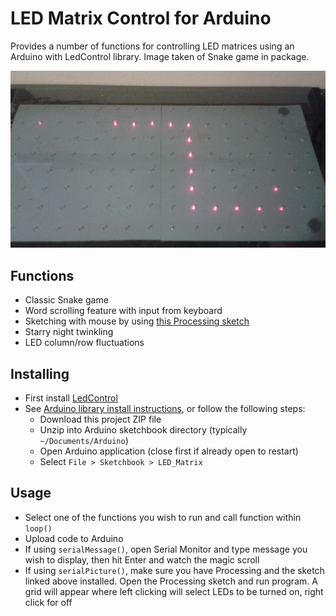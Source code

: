 # LED Matrix Control for Arduino

Provides a number of functions for controlling LED matrices using an Arduino with LedControl library. Image taken of Snake game in package.

![Snake Game](img/snake.jpg)

## Functions
- Classic Snake game
- Word scrolling feature with input from keyboard
- Sketching with mouse by using [this Processing sketch](https://github.com/asgaines/LED-Matrix-Processing-Sketch)
- Starry night twinkling
- LED column/row fluctuations
    
## Installing
- First install [LedControl](https://github.com/wayoda/LedControl)
- See [Arduino library install instructions](https://www.arduino.cc/en/Guide/Libraries), or follow the following steps:
    - Download this project ZIP file
    - Unzip into Arduino sketchbook directory (typically `~/Documents/Arduino`)
    - Open Arduino application (close first if already open to restart)
    - Select `File > Sketchbook > LED_Matrix`

## Usage
- Select one of the functions you wish to run and call function within `loop()`
- Upload code to Arduino
- If using `serialMessage()`, open Serial Monitor and type message you wish to display, then hit Enter and watch the magic scroll
- If using `serialPicture()`, make sure you have Processing and the sketch linked above installed. Open the Processing sketch and run program. A grid will appear where left clicking will select LEDs to be turned on, right click for off
    
